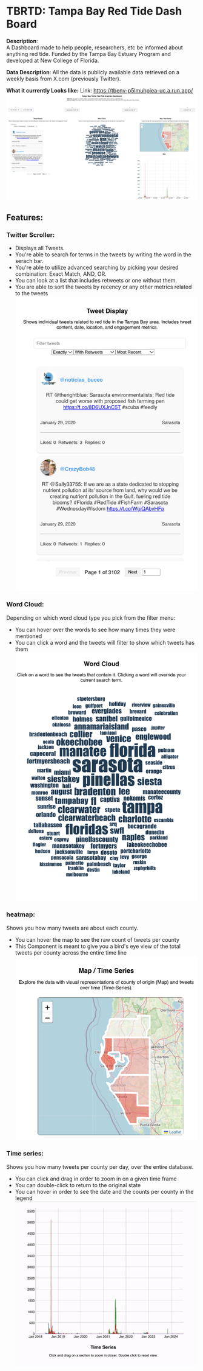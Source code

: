 # TBRTD: Tampa Bay Red Tide Dash Board
**Description**: <br> 
A Dashboard made to help people, researchers, etc be informed about anything red tide. 
Funded by the Tampa Bay Estuary Program and developed at New College of Florida. 

**Data Description**:
All the data is publicly available data retrieved on a weekly basis from X.com (previously Twitter). 

**What it currently Looks like:**
Link: https://tbenv-p5lmuhpiea-uc.a.run.app/ 
![What it looks like now](./frontEnd/src/assets/dashboard.png)

## Features: 
### Twitter Scroller:
- Displays all Tweets.
- You're able to search for terms in the tweets by writing the word in the serach bar.
- You're able to utilize advanced searching by picking your desired combination: Exact Match, AND, OR.
- You can look at a list that includes retweets or one without them. 
- You are able to sort the tweets by recency or any other metrics related to the tweets
![What it looks like now](./frontEnd/src/assets/scroller.png)


### Word Cloud:
Depending on which word cloud type you pick from the filter menu:
- You can hover over the words to see how many times they were mentioned
- You can click a word and the tweets will filter to show which tweets has them 
![What it looks like now](./frontEnd/src/assets/wordcloud.png)

### heatmap:
Shows you how many tweets are about each county. 
- You can hover the map to see the raw count of tweets per county 
- This Component is meant to give you a bird's eye view of the total tweets per county across the entire time line
![What it looks like now](./frontEnd/src/assets/heatmap.png)


### Time series:
Shows you how many tweets per county per day, over the entire database. 
- You can click and drag in order to zoom in on a given time frame 
- You can double-click to return to the original state 
- You can hover in order to see the date and the counts per county in the legend 
![What it looks like now](./frontEnd/src/assets/Timeseries.gif)

  
